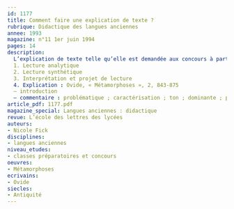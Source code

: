 ```yaml
---
id: 1177
title: Comment faire une explication de texte ?
rubrique: Didactique des langues anciennes
annee: 1993
magazine: n°11 1er juin 1994
pages: 14
description: 
  L’explication de texte telle qu’elle est demandée aux concours à partir d’un extrait des « Métamorphoses », d’Ovide : l’enlèvement d’Europe
  1. Lecture analytique
  2. Lecture synthétique
  3. Interprétation et projet de lecture
  4. Explication : Ovide, « Métamorphoses », 2, 843-875
  – introduction
  – commentaire : problématique ; caractérisation ; ton ; dominante ; plan (mise en scène, scène de séduction, enlèvement)
article_pdf: 1177.pdf
magazine_special: Langues anciennes : didactique
revue: L’école des lettres des lycées
auteurs:
- Nicole Fick
disciplines:
- langues anciennes
niveau_etudes:
- classes préparatoires et concours
oeuvres:
- Métamorphoses
ecrivains:
- Ovide
siecles:
- Antiquité
---
```

